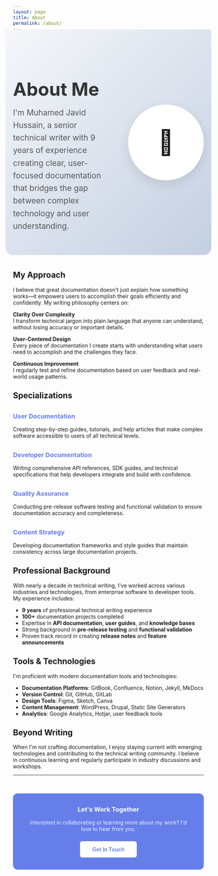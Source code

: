 ```yaml
---
layout: page
title: About
permalink: /about/
---
```


<div class="about-hero">
  <div class="about-content">
    <div class="about-text">
      <h1>About Me</h1>
      <p class="lead">
        I'm Muhamed Javid Hussain, a senior technical writer with 9 years of experience creating clear, user-focused documentation that bridges the gap between complex technology and user understanding.
      </p>
    </div>
    <div class="about-image">
      <div class="profile-placeholder">
        <span>📝</span>
      </div>
    </div>
  </div>
</div>

## My Approach

I believe that great documentation doesn't just explain how something works—it empowers users to accomplish their goals efficiently and confidently. My writing philosophy centers on:

**Clarity Over Complexity**  
I transform technical jargon into plain language that anyone can understand, without losing accuracy or important details.

**User-Centered Design**  
Every piece of documentation I create starts with understanding what users need to accomplish and the challenges they face.

**Continuous Improvement**  
I regularly test and refine documentation based on user feedback and real-world usage patterns.

## Specializations

### User Documentation
Creating step-by-step guides, tutorials, and help articles that make complex software accessible to users of all technical levels.

### Developer Documentation  
Writing comprehensive API references, SDK guides, and technical specifications that help developers integrate and build with confidence.

### Quality Assurance
Conducting pre-release software testing and functional validation to ensure documentation accuracy and completeness.

### Content Strategy
Developing documentation frameworks and style guides that maintain consistency across large documentation projects.

## Professional Background

With nearly a decade in technical writing, I've worked across various industries and technologies, from enterprise software to developer tools. My experience includes:

- **9 years** of professional technical writing experience
- **100+** documentation projects completed
- Expertise in **API documentation**, **user guides**, and **knowledge bases**
- Strong background in **pre-release testing** and **functional validation**
- Proven track record in creating **release notes** and **feature announcements**

## Tools & Technologies

I'm proficient with modern documentation tools and technologies:

- **Documentation Platforms**: GitBook, Confluence, Notion, Jekyll, MkDocs
- **Version Control**: Git, GitHub, GitLab
- **Design Tools**: Figma, Sketch, Canva
- **Content Management**: WordPress, Drupal, Static Site Generators
- **Analytics**: Google Analytics, Hotjar, user feedback tools

## Beyond Writing

When I'm not crafting documentation, I enjoy staying current with emerging technologies and contributing to the technical writing community. I believe in continuous learning and regularly participate in industry discussions and workshops.

---

<div class="contact-cta">
  <h3>Let's Work Together</h3>
  <p>Interested in collaborating or learning more about my work? I'd love to hear from you.</p>
  <a href="{{ site.baseurl }}/contact/" class="cta-button">Get In Touch</a>
</div>

<style>
.about-hero {
  background: linear-gradient(135deg, #f5f7fa 0%, #c3cfe2 100%);
  padding: 60px 0;
  margin: -20px -20px 40px -20px;
  border-radius: 0 0 20px 20px;
}

.about-content {
  display: grid;
  grid-template-columns: 2fr 1fr;
  gap: 3rem;
  max-width: 1000px;
  margin: 0 auto;
  padding: 0 20px;
  align-items: center;
}

.about-text h1 {
  font-size: 3rem;
  color: #333;
  margin-bottom: 1rem;
}

.lead {
  font-size: 1.3rem;
  line-height: 1.6;
  color: #555;
  margin: 0;
}

.about-image {
  display: flex;
  justify-content: center;
}

.profile-placeholder {
  width: 200px;
  height: 200px;
  background: white;
  border-radius: 50%;
  display: flex;
  align-items: center;
  justify-content: center;
  font-size: 4rem;
  box-shadow: 0 10px 30px rgba(0,0,0,0.1);
}

.about-content + h2 {
  margin-top: 3rem;
  font-size: 2rem;
  color: #333;
  border-bottom: 3px solid #667eea;
  padding-bottom: 0.5rem;
}

h3 {
  color: #667eea;
  margin-top: 2rem;
  margin-bottom: 1rem;
}

.contact-cta {
  background: #667eea;
  color: white;
  padding: 2rem;
  border-radius: 12px;
  text-align: center;
  margin-top: 3rem;
}

.contact-cta h3 {
  color: white;
  margin-top: 0;
  margin-bottom: 1rem;
}

.contact-cta p {
  margin-bottom: 1.5rem;
  opacity: 0.9;
}

.cta-button {
  display: inline-block;
  background: white;
  color: #667eea;
  padding: 0.8rem 2rem;
  text-decoration: none;
  border-radius: 6px;
  font-weight: 600;
  transition: transform 0.3s ease;
}

.cta-button:hover {
  transform: translateY(-2px);
}

@media (max-width: 768px) {
  .about-content {
    grid-template-columns: 1fr;
    text-align: center;
  }
  
  .about-text h1 {
    font-size: 2.5rem;
  }
  
  .lead {
    font-size: 1.1rem;
  }
  
  .profile-placeholder {
    width: 150px;
    height: 150px;
    font-size: 3rem;
  }
}
</style>
